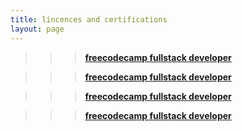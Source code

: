 ```yaml
---
title: lincences and certifications
layout: page
---
```


>>>[**freecodecamp fullstack developer**](#)

>>>[**freecodecamp fullstack developer**](#)

>>>[**freecodecamp fullstack developer**](#)

>>>[**freecodecamp fullstack developer**](#)



